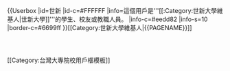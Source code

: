{{Userbox
  |id=世新<!--[[File:SHU-logo.gif|48px]]。注意合理使用之规定：“绝对不能将“合理使用”之图片，放入个人的用户页面进行展示。”-->
  |id-c=#FFFFFF
  |info=這個用戶是'''[[:Category:世新大學維基人|世新大學]]'''的學生、校友或教職人員。
  |info-c=#eedd82
  |info-s=10
  |border-c=#6699ff
}}<includeonly>[[Category:世新大學維基人|{{PAGENAME}}]]</includeonly>
<noinclude>
<p style="clear: both; padding-top: 2em">

[[Category:台灣大專院校用戶框模板]]
</noinclude>